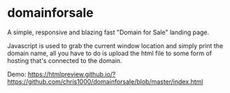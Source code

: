 # domainforsale

A simple, responsive and blazing fast "Domain for Sale" landing page.

Javascript is used to grab the current window location and simply print the domain name, all you have to do is upload the html file to some form of hosting that's connected to the domain.

Demo: https://htmlpreview.github.io/?https://github.com/chris1000/domainforsale/blob/master/index.html
